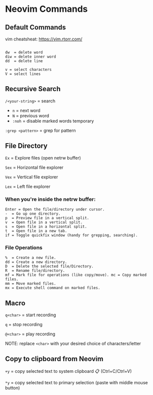 # Neovim Commands

## Default Commands

vim cheatsheat: https://vim.rtorr.com/

```shell

dw  = delete word
diw = delete inner word
dd  = delete line

v = select characters
V = select lines

```

## Recursive Search

`/<your-string>` = search
- `n` = next word
- `N` = previous word
- `:noh` = disable marked words temporary

`:grep <pattern>` = grep for pattern

## File Directory

`Ex` = Explore files (open netrw buffer)

`Sex` = Horizontal file explorer

`Vex` = Vertical file explorer

`Lex` = Left file explorer

### When you're inside the netrw buffer:

```
Enter = Open the file/directory under cursor.
-  = Go up one directory.
p  = Preview file in a vertical split.
v  = Open file in a vertical split.
s  = Open file in a horizontal split.
t  = Open file in a new tab.
if = Toggle quickfix window (handy for grepping, searching).
```

### File Operations

```
%  = Create a new file.
dd = Create a new directory.
D  = Delete the selected file/Directory.
R  = Rename file/directory.
mf = Mark file for operations (like copy/move). mc = Copy marked files.
mm = Move marked files.
mx = Execute shell command on marked files.
```

## Macro

`q<char>` = start recording

`q` = stop recording

`@<char>` = play recording

NOTE: replace `<char>` with your desired choice of characters/letter

## Copy to clipboard from Neovim

`+y` = copy selected text to system clipboard 📋 (Ctrl+C/Ctrl+V)

`*y` = copy selected text to primary selection (paste with middle mouse button)

